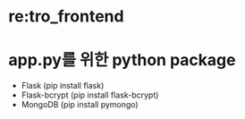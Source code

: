 # re:tro_frontend

# app.py를 위한 python package
- Flask (pip install flask)
- Flask-bcrypt (pip install flask-bcrypt)
- MongoDB (pip install pymongo)
